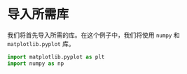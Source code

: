 # 导入所需库

我们将首先导入所需的库。在这个例子中，我们将使用 `numpy` 和 `matplotlib.pyplot` 库。

```python
import matplotlib.pyplot as plt
import numpy as np
```
